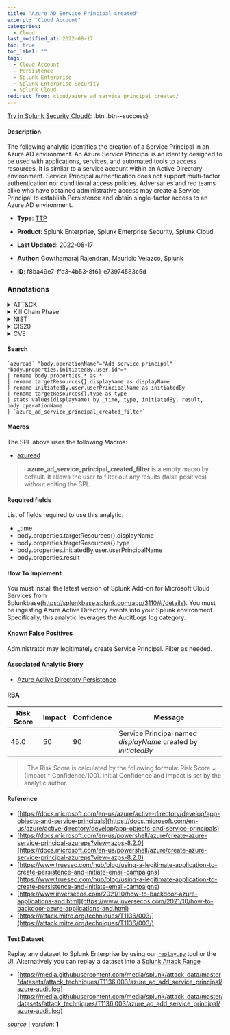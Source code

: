 ```yaml
---
title: "Azure AD Service Principal Created"
excerpt: "Cloud Account"
categories:
  - Cloud
last_modified_at: 2022-08-17
toc: true
toc_label: ""
tags:
  - Cloud Account
  - Persistence
  - Splunk Enterprise
  - Splunk Enterprise Security
  - Splunk Cloud
redirect_from: cloud/azure_ad_service_principal_created/
---
```




[Try in Splunk Security Cloud](https://www.splunk.com/en_us/cyber-security.html){: .btn .btn--success}

#### Description

The following analytic identifies the creation of a Service Principal in an Azure AD environment. An Azure Service Principal is an identity designed to be used with applications, services, and automated tools to access resources. It is similar to a service account within an Active Directory environment. Service Principal authentication does not support multi-factor authentication nor conditional access policies. Adversaries and red teams alike who have obtained administrative access may create a Service Principal to establish Persistence and obtain single-factor access to an Azure AD environment.

- **Type**: [TTP](https://github.com/splunk/security_content/wiki/Detection-Analytic-Types)
- **Product**: Splunk Enterprise, Splunk Enterprise Security, Splunk Cloud

- **Last Updated**: 2022-08-17
- **Author**: Gowthamaraj Rajendran, Mauricio Velazco, Splunk
- **ID**: f8ba49e7-ffd3-4b53-8f61-e73974583c5d

### Annotations
<details>
  <summary>ATT&CK</summary>

<div markdown="1">

#### [ATT&CK](https://attack.mitre.org/)

| ID          | Technique   | Tactic         |
| ----------- | ----------- |--------------- |
| [T1136.003](https://attack.mitre.org/techniques/T1136/003/) | Cloud Account | Persistence |

</div>
</details>


<details>
  <summary>Kill Chain Phase</summary>

<div markdown="1">

* Exploitation


</div>
</details>


<details>
  <summary>NIST</summary>

<div markdown="1">

* DE.CM



</div>
</details>

<details>
  <summary>CIS20</summary>

<div markdown="1">

* CIS 3
* CIS 5
* CIS 16



</div>
</details>

<details>
  <summary>CVE</summary>

<div markdown="1">


</div>
</details>


#### Search

```
`azuread` "body.operationName"="Add service principal" "body.properties.initiatedBy.user.id"=* 
| rename body.properties.* as * 
| rename targetResources{}.displayName as displayName 
| rename initiatedBy.user.userPrincipalName as initiatedBy 
| rename targetResources{}.type as type 
| stats values(displayName) by _time, type, initiatedBy, result, body.operationName 
| `azure_ad_service_principal_created_filter`
```

#### Macros
The SPL above uses the following Macros:
* [azuread](https://github.com/splunk/security_content/blob/develop/macros/azuread.yml)

> :information_source:
> **azure_ad_service_principal_created_filter** is a empty macro by default. It allows the user to filter out any results (false positives) without editing the SPL.



#### Required fields
List of fields required to use this analytic.
* _time
* body.properties.targetResources{}.displayName
* body.properties.targetResources{}.type
* body.properties.initiatedBy.user.userPrincipalName
* body.properties.result



#### How To Implement
You must install the latest version of Splunk Add-on for Microsoft Cloud Services from Splunkbase(https://splunkbase.splunk.com/app/3110/#/details). You must be ingesting Azure Active Directory events into your Splunk environment. Specifically, this analytic leverages the AuditLogs log category.
#### Known False Positives
Administrator may legitimately create Service Principal. Filter as needed.

#### Associated Analytic Story
* [Azure Active Directory Persistence](/stories/azure_active_directory_persistence)




#### RBA

| Risk Score  | Impact      | Confidence   | Message      |
| ----------- | ----------- |--------------|--------------|
| 45.0 | 50 | 90 | Service Principal named $displayName$ created by $initiatedBy$ |


> :information_source:
> The Risk Score is calculated by the following formula: Risk Score = (Impact * Confidence/100). Initial Confidence and Impact is set by the analytic author.


#### Reference

* [https://docs.microsoft.com/en-us/azure/active-directory/develop/app-objects-and-service-principals](https://docs.microsoft.com/en-us/azure/active-directory/develop/app-objects-and-service-principals)
* [https://docs.microsoft.com/en-us/powershell/azure/create-azure-service-principal-azureps?view=azps-8.2.0](https://docs.microsoft.com/en-us/powershell/azure/create-azure-service-principal-azureps?view=azps-8.2.0)
* [https://www.truesec.com/hub/blog/using-a-legitimate-application-to-create-persistence-and-initiate-email-campaigns](https://www.truesec.com/hub/blog/using-a-legitimate-application-to-create-persistence-and-initiate-email-campaigns)
* [https://www.inversecos.com/2021/10/how-to-backdoor-azure-applications-and.html](https://www.inversecos.com/2021/10/how-to-backdoor-azure-applications-and.html)
* [https://attack.mitre.org/techniques/T1136/003/](https://attack.mitre.org/techniques/T1136/003/)



#### Test Dataset
Replay any dataset to Splunk Enterprise by using our [`replay.py`](https://github.com/splunk/attack_data#using-replaypy) tool or the [UI](https://github.com/splunk/attack_data#using-ui).
Alternatively you can replay a dataset into a [Splunk Attack Range](https://github.com/splunk/attack_range#replay-dumps-into-attack-range-splunk-server)

* [https://media.githubusercontent.com/media/splunk/attack_data/master/datasets/attack_techniques/T1136.003/azure_ad_add_service_principal/azure-audit.log](https://media.githubusercontent.com/media/splunk/attack_data/master/datasets/attack_techniques/T1136.003/azure_ad_add_service_principal/azure-audit.log)



[*source*](https://github.com/splunk/security_content/tree/develop/detections/cloud/azure_ad_service_principal_created.yml) \| *version*: **1**